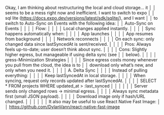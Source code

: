 Okay, I am thinking about restructuring the local and cloud storage... it │
│ seems to be a mess right now and inefficient. I want to switch to expo │
│ sql lite (https://docs.expo.dev/versions/latest/sdk/sqlite/), and I want │
│ to switch to Auto-Sync on Events with the following idea: │
│ Auto-Sync on Events │
│ │
│ Flow: │
│ │
│ Local changes applied instantly. │
│ │
│ Sync happens automatically when: │
│ │
│ App launches │
│ │
│ App resumes from background │
│ │
│ Network reconnects │
│ │
│ On each sync: only changed data since lastSyncedAt is sent/received. │
│ │
│ Pros: Always feels up-to-date; user doesn’t think about sync. │
│ │
│ Cons: Slightly higher egress, but manageable if using delta sync (see │
│ below). │
│ │
│ gress-Minimization Strategies │
│ │
│ Since egress costs money whenever you pull from the cloud, the idea is to │
│ download only what’s new, and only when you need it. │
│ │
│ A. Delta Sync │
│ │
│ Instead of pulling everything: │
│ │
│ Keep lastSyncedAt in local storage. │
│ │
│ When syncing, request only records updated after lastSyncedAt. │
│ │
│ SELECT \* FROM projects WHERE updated_at > :last_synced │
│ │
│ │
│ Server sends only changed rows → minimal egress. │
│ │
│ Always sync metadata first (small JSON payload). │
│ │
│ Download image only if hash/URL changed. │
│ │
│ │
│ It also may be useful to use React Native Fast Image: │
│ https://github.com/DylanVann/react-native-fast-image
